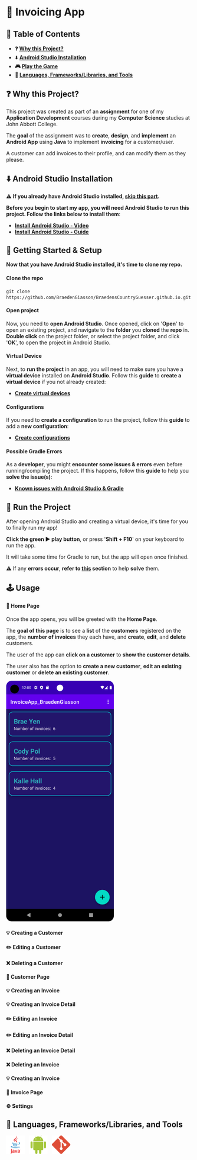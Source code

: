 # :iphone: Invoicing App 

## :bookmark_tabs: Table of Contents

- **:question: [Why this Project?](#question-why-this-project)**
- :arrow_down: [**Android Studio Installation**](#arrow_down-android-studio-installation) 
- **:video_game: [Play the Game](#video_game-play-the-game)**
- **:open_file_folder: [Languages, Frameworks/Libraries, and Tools](#open_file_folder-languages-frameworkslibraries-and-tools)**

## :question: Why this Project?

This project was created as part of an **assignment** for one of my **Application Development** courses during my **Computer Science** studies at John Abbott College.

The **goal** of the assignment was to **create**, **design**, and **implement** an **Android App** using **Java** to implement **invoicing** for a customer/user.

A customer can add invoices to their profile, and can modify them as they please.

## :arrow_down: Android Studio Installation 

:warning: **If you already have Android Studio installed, [skip this part](#dart-getting-started).**   

**Before you begin to start my app, you will need Android Studio to run this project. Follow the links below to install them**:

- **[Install Android Studio - Video](https://developer.android.com/studio/install)**
- [**Install Android Studio - Guide**](https://developer.android.com/codelabs/basic-android-kotlin-compose-install-android-studio#0)

## :dart: Getting Started & Setup

**Now that you have Android Studio installed, it's time to clone my repo.**

#### Clone the repo

```
git clone https://github.com/BraedenGiasson/BraedensCountryGuesser.github.io.git
```

#### Open project

Now, you need to **open Android Studio**. Once opened, click on '**Open**' to open an existing project, and navigate to the **folder** you **cloned** the **repo** in. **Double click** on the project folder, or select the project folder, and click '**OK**', to open the project in Android Studio.

#### Virtual Device

Next, to **run the project** in an app, you will need to make sure you have a **virtual device** installed on **Android Studio**. Follow this **guide** to **create a virtual device** if you not already created:

- **[Create virtual devices](https://developer.android.com/studio/run/managing-avds)**

#### Configurations

If you need to **create a configuration** to run the project, follow this **guide** to add a **new configuration**:

- **[Create configurations](https://developer.android.com/studio/run/rundebugconfig)** 

#### Possible Gradle Errors

As a **developer**, you might **encounter some issues & errors** even before running/compiling the project. If this happens, follow this **guide** to help you **solve the issue(s)**:

- **[Known issues with Android Studio & Gradle](https://developer.android.com/studio/known-issues)**

## :iphone: Run the Project

After opening Android Studio and creating a virtual device, it's time for you to finally run my app! 

**Click the green ▶️ play button**, or press '**Shift + F10**' on your keyboard to run the app.

It will take some time for Gradle to run, but the app will open once finished.

:warning: If any **errors occur**, **refer to [this](https://developer.android.com/studio/known-issues) section** to help **solve** them. 

## :joystick: Usage

#### :scroll: Home Page

Once the app opens, you will be greeted with the **Home Page**. 

The **goal of this page** is to see a **list** of the **customers** registered on the app, the **number of invoices** they each have, and **create**, **edit**, and **delete** customers.

The user of the app can **click on a customer** to **show the customer details**.

The user also has the option to **create a new customer**, **edit an existing customer** or **delete an existing customer**.

<img src="./images/Home_Page.png" alt="Home Page" height="650" />

#### :bulb: Creating a Customer
#### :pencil2: Editing a Customer
#### :x: Deleting a Customer
#### :scroll: Customer Page
#### :bulb: Creating an Invoice
#### :bulb: Creating an Invoice Detail
#### :pencil2: Editing an Invoice
#### :pencil2: Editing an Invoice Detail
#### :x: Deleting an Invoice Detail
#### :x: Deleting an Invoice
#### :bulb: Creating an Invoice
#### :scroll: Invoice Page
#### :gear: Settings

## :open_file_folder: Languages, Frameworks/Libraries, and Tools

<div>
	<img 	src="https://github.com/devicons/devicon/raw/master/icons/java/java-original-wordmark.svg" alt="Java" title="Java" width="50px" height="50px">
        &nbsp;
            <img 	src="https://github.com/BraedenGiasson/braedengiasson.github.io/blob/main/src/assets/svg/skills/android.svg" alt="Android Studio" title="Android Studio" width="50px" height="50px">
        &nbsp;
    <img 	src="https://github.com/BraedenGiasson/braedengiasson.github.io/raw/main/src/assets/svg/skills/git.svg" alt="Git" title="Git" width="50px" height="50px">
        &nbsp;
</div>
